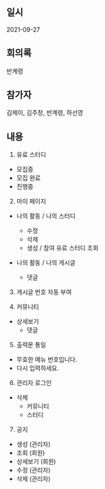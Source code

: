 ## 일시

2021-09-27

## 회의록

반계령

## 참가자

김제이, 김주창, 반계령, 하선영

## 내용

1. 유료 스터디

- 모집중
- 모집 완료
- 진행중

2. 마이 페이지

- 나의 활동 / 나의 스터디

  - 수정
  - 삭제
  - 생성 / 참여 유료 스터디 조회

- 나의 활동 / 나의 게시글
  - 댓글

3. 게시글 번호 자동 부여

4. 커뮤니티

- 상세보기
  - 댓글

5. 출력문 통일

- 무효한 메뉴 번호입니다.
- 다시 입력하세요.

6. 관리자 로그인

- 삭제
  - 커뮤니티
  - 스터디

7. 공지

- 생성 (관리자)
- 조회 (회원)
- 상세보기 (회원)
- 수정 (관리자)
- 삭제 (관리자)
